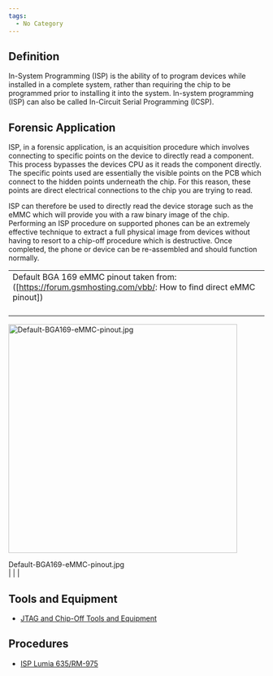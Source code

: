```yaml
---
tags:
  - No Category
---
```

## Definition

In-System Programming (ISP) is the ability of to program devices while
installed in a complete system, rather than requiring the chip to be
programmed prior to installing it into the system. In-system programming
(ISP) can also be called In-Circuit Serial Programming (ICSP).

## Forensic Application

ISP, in a forensic application, is an acquisition procedure which
involves connecting to specific points on the device to directly read a
component. This process bypasses the devices CPU as it reads the
component directly. The specific points used are essentially the visible
points on the PCB which connect to the hidden points underneath the
chip. For this reason, these points are direct electrical connections to
the chip you are trying to read.

ISP can therefore be used to directly read the device storage such as
the eMMC which will provide you with a raw binary image of the chip.
Performing an ISP procedure on supported phones can be an extremely
effective technique to extract a full physical image from devices
without having to resort to a chip-off procedure which is destructive.
Once completed, the phone or device can be re-assembled and should
function normally.

|                                                                                                                                                                                                 |
|-------------------------------------------------------------------------------------------------------------------------------------------------------------------------------------------------|
| Default BGA 169 eMMC pinout taken from: (\[<https://forum.gsmhosting.com/vbb/>: How to find direct eMMC pinout\]) |
| <figure>
 <img src="Default-BGA169-eMMC-pinout.jpg"
 title="Default-BGA169-eMMC-pinout.jpg" width="450"
 alt="Default-BGA169-eMMC-pinout.jpg" />
 <figcaption
 aria-hidden="true">Default-BGA169-eMMC-pinout.jpg</figcaption>
 </figure>                                                                                                                                                                                        |
|                                                                                                                                                                                                 |

## Tools and Equipment

- [JTAG and Chip-Off Tools and
  Equipment](jtag_and_chip-off_tools_and_equipment.md)

## Procedures

- [ISP Lumia 635/RM-975](isplumia635.md)